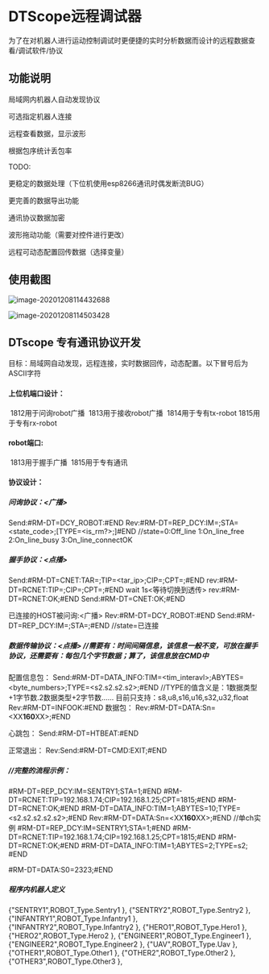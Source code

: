 # DTScope远程调试器

为了在对机器人进行运动控制调试时更便捷的实时分析数据而设计的远程数据查看/调试软件/协议

## 功能说明

局域网内机器人自动发现协议

可选指定机器人连接

远程查看数据，显示波形

根据包序统计丢包率

TODO:

更稳定的数据处理（下位机使用esp8266通讯时偶发断流BUG）

更完善的数据导出功能

通讯协议数据加密

波形拖动功能（需要对控件进行更改）

远程可动态配置回传数据（选择变量）

## 使用截图

![image-20201208114432688](https://gitee.com/code-cat/ImageHosting/raw/master/images/20201208114435.png)

![image-20201208114503428](https://gitee.com/code-cat/ImageHosting/raw/master/images/20201208114506.png)



## DTscope 专有通讯协议开发

目标：局域网自动发现，远程连接，实时数据回传，动态配置。以下冒号后为ASCII字符

#### 上位机端口设计：

​	1812用于问询robot广播
​	1813用于接收robot广播
​	1814用于专有tx-robot
​	1815用于专有rx-robot

#### robot端口:	

​	1813用于握手广播
​	1815用于专有通讯

#### 协议设计：

##### 问询协议：<广播>

Send:#RM-DT=DCY_ROBOT:#END
Rev:#RM-DT=REP_DCY:IM=<type>;STA=<state_code>;[TYPE=<is_rm?>;]#END	//state=0:Off_line  1:On_line_free  2:On_line_busy  3:On_line_connectOK

##### 握手协议：<点播>

Send:#RM-DT=CNET:TAR=<type>;TIP=<tar_ip>;CIP=<ip>;CPT=<port>;#END
rev:#RM-DT=RCNET:TIP=<tip>;CIP=<ip>;CPT=<port>;#END
wait 1s<等待切换到透传>
rev:#RM-DT=RCNET:OK;#END
Send:#RM-DT=CNET:OK;#END

已连接的HOST被问询:<广播>
Rev:#RM-DT=DCY_ROBOT:#END
Send:#RM-DT=REP_DCY:IM=<type>;STA=<state>;#END	//state=已连接

##### 数据传输协议：<点播>	//需要有：时间间隔信息，该信息一般不变，可放在握手协议，还需要有：每包几个字节数据；算了，该信息放在CMD中

配置信息包：
Send:#RM-DT=DATA_INFO:TIM=<tim_interavl>;ABYTES=<byte_numbers>;TYPE=<s2.s2.s2.s2>;#END	//TYPE的值含义是：1数据类型+1字节数.2数据类型+2字节数……	目前只支持：s8,u8,s16,u16,s32,u32,float
Rev:#RM-DT=INFOOK:#END
数据包：
Rev:#RM-DT=DATA:Sn=<XX****160****XX>;#END

心跳包：
Send:#RM-DT=HTBEAT:#END

正常退出：
Rev:Send:#RM-DT=CMD:EXIT;#END

##### //完整的流程示例：

#RM-DT=REP_DCY:IM=SENTRY1;STA=1;#END
#RM-DT=RCNET:TIP=192.168.1.74;CIP=192.168.1.25;CPT=1815;#END
#RM-DT=RCNET:OK;#END
#RM-DT=DATA_INFO:TIM=1;ABYTES=10;TYPE=<s2.s2.s2.s2.s2>;#END
Rev:#RM-DT=DATA:Sn=<XX****160****XX>;#END
//单ch实例
#RM-DT=REP_DCY:IM=SENTRY1;STA=1;#END
#RM-DT=RCNET:TIP=192.168.1.74;CIP=192.168.1.25;CPT=1815;#END
#RM-DT=RCNET:OK;#END
#RM-DT=DATA_INFO:TIM=1;ABYTES=2;TYPE=s2;
#END

#RM-DT=DATA:S0=2323;#END

##### 程序内机器人定义

{"SENTRY1",ROBOT_Type.Sentry1 },
{"SENTRY2",ROBOT_Type.Sentry2 },
{"INFANTRY1",ROBOT_Type.Infantry1 },
{"INFANTRY2",ROBOT_Type.Infantry2 },
{"HERO1",ROBOT_Type.Hero1 },
{"HERO2",ROBOT_Type.Hero2 },
{"ENGINEER1",ROBOT_Type.Engineer1 },
{"ENGINEER2",ROBOT_Type.Engineer2 },
{"UAV",ROBOT_Type.Uav },
{"OTHER1",ROBOT_Type.Other1 },
{"OTHER2",ROBOT_Type.Other2 },
{"OTHER3",ROBOT_Type.Other3 },
